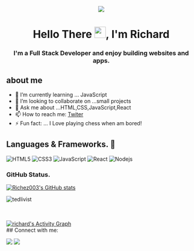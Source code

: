 
<p align="center"><img  src="https://media3.giphy.com/media/f3iwJFOVOwuy7K6FFw/giphy.gif"/></p>

<h1 align="center">Hello There <img src="https://raw.githubusercontent.com/MartinHeinz/MartinHeinz/master/wave.gif" width="30px">, I'm Richard</h1>
<h3 align="center">I'm a Full Stack Developer and enjoy building websites and apps.</h3>

## about me

- 🌱 I’m currently learning ... JavaScript
- 👯 I’m looking to collaborate on ...small projects
- 💬 Ask me about ...HTML,CSS,JavaScript,React
- 📫 How to reach me: [Twiter](https://twitter.com/richardfriday14)
- ⚡ Fun fact: ... I Love playing chess when am bored!

## Languages & Frameworks. 🚧 

![HTML5](https://icongr.am/devicon/html5-original.svg?size=50&color=currentColor)
![CSS3](https://icongr.am/devicon/css3-original.svg?size=50&color=currentColor)
![JavaScript](https://icongr.am/devicon/javascript-original.svg?size=50&color=currentColor)
![React](https://icongr.am/devicon/react-original.svg?size=50&color=currentColor)
![Nodejs](https://icongr.am/devicon/nodejs-original.svg?size=50&color=currentColor)


### GitHub Status.  
[![Richez003's GitHub stats](https://github-readme-stats.vercel.app/api?username=Richez003&show_icons=true&theme=dracula)](https://github.com/Kayonga99/github-readme-stats)
<p><img src="https://github-readme-streak-stats.herokuapp.com/?user=Richez003&theme=radical" alt="tedlivist" /></p>

<br/>

<br/>
<a href="https://github.com/Richez003/github-readme-activity-graph"><img alt="richard's Activity Graph" src="https://activity-graph.herokuapp.com/graph?username=jasonfelice&bg_color=0D1117&color=5BCDEC&line=5BCDEC&point=FFFFFF&hide_border=true" /></a>

<br/>
## Connect with me:
<p align="left">
<a href = "https://www.linkedin.com/in/richard-friday-54980718a"><img src="https://img.icons8.com/fluent/48/000000/linkedin.png"/></a>
<a href = "https://twitter.com/richardfriday14"><img src="https://img.icons8.com/fluent/48/000000/twitter.png"/></a>
</p>
